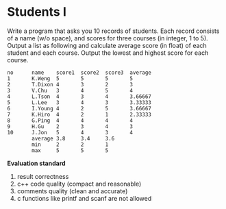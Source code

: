 # Students I
Write a program that asks you 10 records of students. Each record consists of a name (w/o space), and scores for three courses (in integer, 1 to 5). Output a list as following and calculate average score (in float) of each student and each course. Output the lowest and highest score for each course.
```
no      name    score1  score2  score3  average
1       K.Weng  5       5       5       5
2       T.Dixon 4       3       2       3
3       V.Chu   3       4       5       4
4       L.Tson  4       3       4       3.66667
5       L.Lee   3       4       3       3.33333
6       I.Young 4       2       5       3.66667
7       K.Hiro  4       2       1       2.33333
8       G.Ping  4       4       4       4
9       H.Gu    2       3       4       3
10      J.Jon   5       4       3       4
        average 3.8     3.4     3.6
        min     2       2       1
        max     5       5       5
```
**Evaluation standard**
1. result correctness
2. c++ code quality (compact and reasonable)
3. comments quality (clean and accurate)
4. c functions like printf and scanf are not allowed
